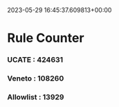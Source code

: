 2023-05-29 16:45:37.609813+00:00
# Rule Counter 
 ### UCATE : 424631

 ### Veneto : 108260

 ### Allowlist : 13929